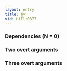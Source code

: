 ```yaml
---
layout: entry
title: སྒྱོང་
vid: Hill:0377
---
```

### Dependencies (N = 0)


### Two overt arguments


### Three overt arguments
